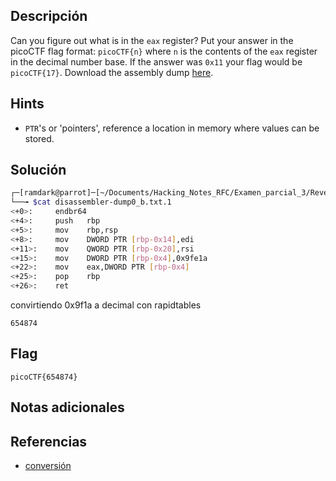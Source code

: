 ## Descripción
Can you figure out what is in the `eax` register? Put your answer in the picoCTF flag format: `picoCTF{n}` where `n` is the contents of the `eax` register in the decimal number base. If the answer was `0x11` your flag would be `picoCTF{17}`. Download the assembly dump [here](https://artifacts.picoctf.net/c/510/disassembler-dump0_b.txt).


## Hints
+ `PTR`'s or 'pointers', reference a location in memory where values can be stored.

## Solución

``` bash
┌─[ramdark@parrot]─[~/Documents/Hacking_Notes_RFC/Examen_parcial_3/Reversing/03-Bit_O_ASM-2]
└──╼ $cat disassembler-dump0_b.txt.1
<+0>:     endbr64 
<+4>:     push   rbp
<+5>:     mov    rbp,rsp
<+8>:     mov    DWORD PTR [rbp-0x14],edi
<+11>:    mov    QWORD PTR [rbp-0x20],rsi
<+15>:    mov    DWORD PTR [rbp-0x4],0x9fe1a
<+22>:    mov    eax,DWORD PTR [rbp-0x4]
<+25>:    pop    rbp
<+26>:    ret


```

convirtiendo 0x9f1a a decimal con rapidtables

``` 
654874
```


## Flag
```picoCTF{654874}```



## Notas adicionales




## Referencias
+ [conversión](https://www.rapidtables.com/convert/number/hex-to-decimal.html)
